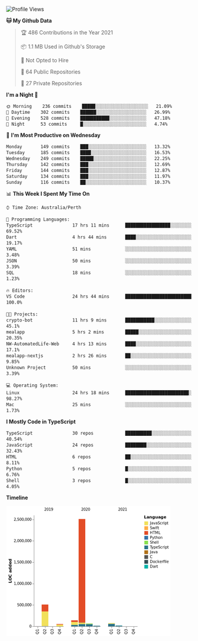 <!--START_SECTION:waka-->
![Profile Views](http://img.shields.io/badge/Profile%20Views-2-blue)

**🐱 My Github Data** 

> 🏆 486 Contributions in the Year 2021
 > 
> 📦 1.1 MB Used in Github's Storage 
 > 
> 🚫 Not Opted to Hire
 > 
> 📜 64 Public Repositories 
 > 
> 🔑 27 Private Repositories  
 > 
**I'm a Night 🦉** 

```text
🌞 Morning    236 commits    █████░░░░░░░░░░░░░░░░░░░░   21.09% 
🌆 Daytime    302 commits    ██████░░░░░░░░░░░░░░░░░░░   26.99% 
🌃 Evening    528 commits    ███████████░░░░░░░░░░░░░░   47.18% 
🌙 Night      53 commits     █░░░░░░░░░░░░░░░░░░░░░░░░   4.74%

```
📅 **I'm Most Productive on Wednesday** 

```text
Monday       149 commits    ███░░░░░░░░░░░░░░░░░░░░░░   13.32% 
Tuesday      185 commits    ████░░░░░░░░░░░░░░░░░░░░░   16.53% 
Wednesday    249 commits    █████░░░░░░░░░░░░░░░░░░░░   22.25% 
Thursday     142 commits    ███░░░░░░░░░░░░░░░░░░░░░░   12.69% 
Friday       144 commits    ███░░░░░░░░░░░░░░░░░░░░░░   12.87% 
Saturday     134 commits    ███░░░░░░░░░░░░░░░░░░░░░░   11.97% 
Sunday       116 commits    ██░░░░░░░░░░░░░░░░░░░░░░░   10.37%

```


📊 **This Week I Spent My Time On** 

```text
⌚︎ Time Zone: Australia/Perth

💬 Programming Languages: 
TypeScript               17 hrs 11 mins      █████████████████░░░░░░░░   69.52% 
Dart                     4 hrs 44 mins       ████░░░░░░░░░░░░░░░░░░░░░   19.17% 
YAML                     51 mins             ░░░░░░░░░░░░░░░░░░░░░░░░░   3.48% 
JSON                     50 mins             ░░░░░░░░░░░░░░░░░░░░░░░░░   3.39% 
SQL                      18 mins             ░░░░░░░░░░░░░░░░░░░░░░░░░   1.23%

🔥 Editors: 
VS Code                  24 hrs 44 mins      █████████████████████████   100.0%

🐱‍💻 Projects: 
crypto-bot               11 hrs 9 mins       ███████████░░░░░░░░░░░░░░   45.1% 
mealapp                  5 hrs 2 mins        █████░░░░░░░░░░░░░░░░░░░░   20.35% 
NW-AutomatedLife-Web     4 hrs 13 mins       ████░░░░░░░░░░░░░░░░░░░░░   17.1% 
mealapp-nextjs           2 hrs 26 mins       ██░░░░░░░░░░░░░░░░░░░░░░░   9.85% 
Unknown Project          50 mins             ░░░░░░░░░░░░░░░░░░░░░░░░░   3.39%

💻 Operating System: 
Linux                    24 hrs 18 mins      ████████████████████████░   98.27% 
Mac                      25 mins             ░░░░░░░░░░░░░░░░░░░░░░░░░   1.73%

```

**I Mostly Code in TypeScript** 

```text
TypeScript               30 repos            ██████████░░░░░░░░░░░░░░░   40.54% 
JavaScript               24 repos            ████████░░░░░░░░░░░░░░░░░   32.43% 
HTML                     6 repos             ██░░░░░░░░░░░░░░░░░░░░░░░   8.11% 
Python                   5 repos             █░░░░░░░░░░░░░░░░░░░░░░░░   6.76% 
Shell                    3 repos             █░░░░░░░░░░░░░░░░░░░░░░░░   4.05%

```


**Timeline**

![Chart not found](https://raw.githubusercontent.com/NWylynko/NWylynko/main/charts/bar_graph.png) 


<!--END_SECTION:waka-->
